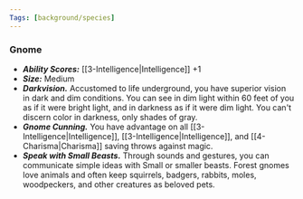 ```yaml
---
Tags: [background/species]
---
```

### Gnome
- ***Ability Scores:*** [[3-Intelligence|Intelligence]] +1
- ***Size:*** Medium
- ***Darkvision.*** Accustomed to life underground, you have superior vision in dark and dim conditions. You can see in dim light within 60 feet of you as if it were bright light, and in darkness as if it were dim light. You can't discern color in darkness, only shades of gray.
- ***Gnome Cunning.*** You have advantage on all [[3-Intelligence|Intelligence]], [[3-Intelligence|Intelligence]], and [[4-Charisma|Charisma]] saving throws against magic.
- ***Speak with Small Beasts.*** Through sounds and gestures, you can communicate simple ideas with Small or smaller beasts. Forest gnomes love animals and often keep squirrels, badgers, rabbits, moles, woodpeckers, and other creatures as beloved pets.